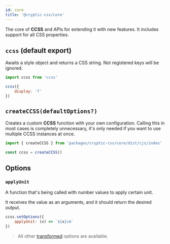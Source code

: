 ```yaml
---
id: core
title: '@cryptic-css/core'
---
```


The core of **CCSS** and APIs for extending it with new features. It includes support for all CSS properties.

## `ccss` (default export)

Awaits a style object and returns a CSS string.
Not registered keys will be ignored.

```js
import ccss from 'ccss'
```

```js live
ccss({
    display: 'f'
})
```

## `createCCSS(defaultOptions?)`

Creates a custom **CCSS** function with your own configuration. Calling this in most cases is completely
unnecessary, it's only needed if you want to use multiple CCSS instances at once.

```js
import { createCCSS } from 'packages/cryptic-css/core/dist/cjs/index'

const ccss = createCCSS()
```

## Options

### `applyUnit`

A function that's being called with number values to apply certain unit.

It receives the value as an arguments, and it should return the desired output.

```js
ccss.setOptions({
    applyUnit: (x) => `${x}cm`
})
```

> All other [transformed](https://www.npmjs.com/package/transformed) options are available.
